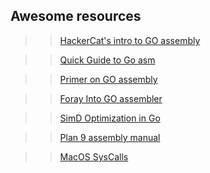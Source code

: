 ## Awesome resources

>> [HackerCat's intro to GO assembly](https://blog.hackercat.ninja/2018/quick_intro_to_go_assembly/)

>> [Quick Guide to Go asm](https://go.dev/doc/asm)

>> [Primer on GO assembly ](https://cmc.gitbook.io/go-internals/chapter-i-go-assembly)

>> [Foray Into GO assembler ](https://blog.sgmansfield.com/2017/04/a-foray-into-go-assembly-programming/)

>> [SimD Optimization in Go](https://goroutines.com/asm)

>> [Plan 9 assembly manual](https://9p.io/sys/doc/asm.pdf)

>> [MacOS SysCalls](https://github.com/opensource-apple/xnu/blob/master/bsd/kern/syscalls.master)
